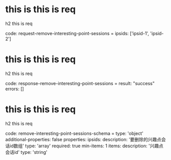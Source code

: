 # this is this is req

h2 this is req

code:
    request-remove-interesting-point-sessions =
  ipsids: ['ipsid-1', 'ipsid-2']


# this is this is req

h2 this is req

code:
    response-remove-interesting-point-sessions =
  result: "success"
  errors: []


# this is this is req

h2 this is req

code:
    remove-interesting-point-sessions-schema =
  type: 'object'
  additional-properties: false
  properties:
    ipsids:
      description: '要删除的兴趣点会话id数组'
      type: 'array'
      required: true
      min-items: 1
      items:
        description: '兴趣点会话id'
        type: 'string'


